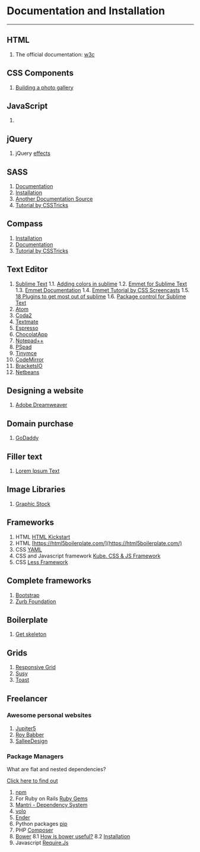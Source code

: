 # Documentation and Installation

---

## HTML

1. The official documentation: [w3c](http://www.w3schools.com/html/)

## CSS Components

1. [Building a photo gallery](https://css-tricks.com/video-screencasts/64-building-a-photo-gallery/)

## JavaScript

1. 

## jQuery

1. jQuery [effects](http://jqueryui.com/effect/)

## SASS

1. [Documentation](http://sass-lang.com/guide)
2. [Installation](http://sass-lang.com/install)
3. [Another Documentation Source](http://sass-lang.com/documentation/file.SASS_REFERENCE.html)
4. [Tutorial by CSSTricks](https://css-tricks.com/video-screencasts/88-intro-to-compass-sass/)

## Compass 

1. [Installation](http://compass-style.org/install/)
2. [Documentation](http://compass-style.org/)
3. [Tutorial by CSSTricks](https://css-tricks.com/video-screencasts/88-intro-to-compass-sass/)

## Text Editor

1. [Sublime Text](https://www.sublimetext.com/)
1.1. [Adding colors in sublime](http://colorsublime.com/how-to-install-a-theme)
1.2. [Emmet for Sublime Text](https://github.com/sergeche/emmet-sublime#readme)
1.3. [Emmet Documentation](https://emmet.io/)
1.4. [Emmet Tutorial by CSS Screencasts](https://www.youtube.com/watch?v=0uIPGgq9R5Y)
1.5. [18 Plugins to get most out of sublime](http://www.hongkiat.com/blog/sublime-text-plugins/)
1.6. [Package control for Sublime Text](https://packagecontrol.io/)
2. [Atom](https://atom.io/)
3. [Coda2](https://panic.com/coda/)
4. [Textmate](http://macromates.com/)
5. [Espresso](http://espressoapp.com/)
6. [ChocolatApp](https://chocolatapp.com/)
7. [Notepad++](https://notepad-plus-plus.org/)
8. [PSpad](http://www.pspad.com/en/download.php)
9. [Tinymce](https://www.tinymce.com/)
10. [CodeMirror](https://codemirror.net/)
11. [BracketsIO](http://brackets.io/)
12. [Netbeans](https://netbeans.org/)

## Designing a website

1. [Adobe Dreamweaver](http://www.adobe.com/in/products/dreamweaver.html?sdid=SYBNM4HY&mv=search&s_kwcid=AL!3085!3!103242153548!e!!g!!dreamweaver&ef_id=V2BFxgAAAYK6k9gU:20161028153028:s)

## Domain purchase
1. [GoDaddy](https://www.godaddy.com/?isc=goflin14)

## Filler text
1. [Lorem Ipsum Text](https://www.webpagefx.com/web-design/html-ipsum/)

## Image Libraries
1. [Graphic Stock](https://www.graphicstock.com/)

## Frameworks
1. HTML [HTML Kickstart](http://www.99lime.com/elements/)
2. HTML [https://html5boilerplate.com/](https://html5boilerplate.com/)
3. CSS [YAML](http://www.yaml.de/)
4. CSS and Javascript framework [Kube. CSS & JS Framework](https://imperavi.com/kube/)
5. CSS [Less Framework](https://jonikorpi.com/less-framework/)

## Complete frameworks
1. [Bootstrap](http://getbootstrap.com/)
2. [Zurb Foundation](http://foundation.zurb.com/)

## Boilerplate 
1. [Get skeleton](http://getskeleton.com/)

## Grids 
1. [Responsive Grid](http://responsive.gs/)
2. [Susy](http://susy.oddbird.net/)
3. [Toast](http://daneden.github.io/Toast//)

## Freelancer

### Awesome personal websites
1. [Jupiter5](http://demos.artbees.net/jupiter5/team/carl-paxton/)
2. [Roy Babber](https://roybarber.com/)
3. [SalleeDesign](http://salleedesign.com/home/)

### Package Managers

What are flat and nested dependencies?

[Click here to find out](https://maxogden.com/nested-dependencies.html)

1. [npm](https://www.npmjs.com/)
2. For Ruby on Rails [Ruby Gems](https://rubygems.org/)
3. [Mantri - Dependency System](http://mantrijs.com/)
4. [volo](http://volojs.org/)
5. [Ender](http://enderjs.com/)
6. Python packages [pip](https://github.com/pypa/pip)
7. PHP [Composer](https://getcomposer.org/)
8. [Bower](https://bower.io/)
8.1 [How is bower useful?](https://benmccormick.org/2015/01/22/is-bower-useful/)
8.2 [Installation](https://bower.io/#install-bower)
9. Javascript [Require.Js](http://requirejs.org/)

























